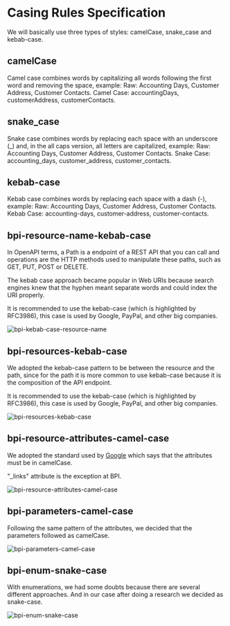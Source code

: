 # Casing Rules Specification

We will basically use three types of styles: camelCase, snake_case and kebab-case.

## camelCase 
Camel case combines words by capitalizing all words following the first word and removing the space, example:
Raw: Accounting Days, Customer Address, Customer Contacts.
Camel Case: accountingDays, customerAddress, customerContacts.

## snake_case
Snake case combines words by replacing each space with an underscore (_) and, in the all caps version, all letters are capitalized, example:
Raw: Accounting Days, Customer Address, Customer Contacts.
Snake Case: accounting_days, customer_address, customer_contacts.

## kebab-case
Kebab case combines words by replacing each space with a dash (-), example:
Raw: Accounting Days, Customer Address, Customer Contacts.
Kebab Case: accounting-days, customer-address, customer-contacts.

## bpi-resource-name-kebab-case

In OpenAPI terms, a Path is a endpoint of a REST API that you can call and operations are the HTTP methods used to manipulate these paths, such as GET, PUT, POST or DELETE.

The kebab case approach became popular in Web URIs because search engines knew that the hyphen meant separate words and could index the URI properly.

It is recommended to use the kebab-case (which is highlighted by RFC3986), this case is used by Google, PayPal, and other big companies.

![bpi-kebab-case-resource-name](https://stoplight.io/api/v1/projects/cHJqOjEyNTMyNw/images/MqVZZke6TaI)

## bpi-resources-kebab-case

We adopted the kebab-case pattern to be between the resource and the path, since for the path it is more common to use kebab-case because it is the composition of the API endpoint.

It is recommended to use the kebab-case (which is highlighted by RFC3986), this case is used by Google, PayPal, and other big companies.

![bpi-resources-kebab-case](https://stoplight.io/api/v1/projects/cHJqOjEyNTMyNw/images/N8p5jhreO8Y)

## bpi-resource-attributes-camel-case

We adopted the standard used by [Google](https://google.github.io/styleguide/jsoncstyleguide.xml?showone=Property_Name_Format#Property_Name_Format) which says that the attributes must be in camelCase.

"_links" attribute is the exception at BPI.

![bpi-resource-attributes-camel-case](https://stoplight.io/api/v1/projects/cHJqOjEyNTMyNw/images/sPnCPs8wQf8)

## bpi-parameters-camel-case

Following the same pattern of the attributes, we decided that the parameters followed as camelCase.

![bpi-parameters-camel-case](https://stoplight.io/api/v1/projects/cHJqOjEyNTMyNw/images/xApnhCXRiHY)

## bpi-enum-snake-case

With enumerations, we had some doubts because there are several different approaches. And in our case after doing a research we decided as snake-case.

![bpi-enum-snake-case](https://stoplight.io/api/v1/projects/cHJqOjEyNTMyNw/images/OUl4Z1Ba1o8)